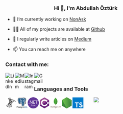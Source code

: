 <h3 align="center">Hi 👋, I'm Abdullah Öztürk</h3>

- 🔭 I’m currently working on [NonAsk](https://github.com/nonAsk-Startup)

- 👨‍💻 All of my projects are available at [Github](https://github.com/AbdullahOztuurkk)

- 📝 I regularly write articles on [Medium](https://medium.com/@abdullahozturkk)

- 📫 You can reach me on anywhere

### Contact with me:
[<img align="left" alt="LinkedIn" width="30px" src="https://www.vectorlogo.zone/logos/linkedin/linkedin-icon.svg" />](https://www.linkedin.com/in/abdullah-ozturk)
[<img align="left" alt="Medium" width="30px" src="https://www.vectorlogo.zone/logos/medium/medium-icon.svg">](https://abdullahozturkk.medium.com/)
[<img align="left" alt="Instagram" width="30px" src="https://www.vectorlogo.zone/logos/instagram/instagram-icon.svg" />](https://www.instagram.com/abdullah_oztuurkk/)
[<img align="left" alt="Gmail" width="30px" src="https://www.vectorlogo.zone/logos/gmail/gmail-icon.svg">](mailto:oabdullahozturk@yandex.com.tr)

<br/>

### Languages and Tools 
<p align="left">
    <img align="left" width="35px" src="https://github.com/devicons/devicon/blob/master/icons/microsoftsqlserver/microsoftsqlserver-plain.svg" />
    <img align="left" width="35px" src="https://github.com/devicons/devicon/blob/master/icons/postgresql/postgresql-original-wordmark.svg" />
    <img align="left" width="35px" src="https://github.com/devicons/devicon/blob/master/icons/dotnetcore/dotnetcore-original.svg" />
    <img align="left" width="35px" src="https://github.com/devicons/devicon/blob/master/icons/csharp/csharp-original.svg" />
    <img align="left" width="35px" src="https://github.com/devicons/devicon/blob/master/icons/mongodb/mongodb-original-wordmark.svg" />
    <img align="left" width="35px" src="https://github.com/devicons/devicon/blob/master/icons/nodejs/nodejs-original.svg" />
    <img align="left" width="35px" src="https://github.com/devicons/devicon/blob/master/icons/typescript/typescript-original.svg" />
</p>
&nbsp;
&nbsp;
&nbsp;
&nbsp;
<img src="https://github-readme-stats.vercel.app/api?username=AbdullahOztuurkk&show_icons=true">
